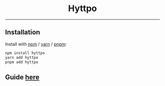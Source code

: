<div align="center">
   <h1>Hyttpo</h1>
</div>

---

## Installation

Install with [npm](https://www.npmjs.com/) / [yarn](https://yarnpkg.com) / [pnpm](https://pnpm.js.org/):

```sh
npm install hyttpo
yarn add hyttpo
pnpm add hyttpo
```

## Guide [here](https://garlic-team.js.org/guide/hyttpo)